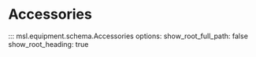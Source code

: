 # Accessories

::: msl.equipment.schema.Accessories
    options:
        show_root_full_path: false
        show_root_heading: true
